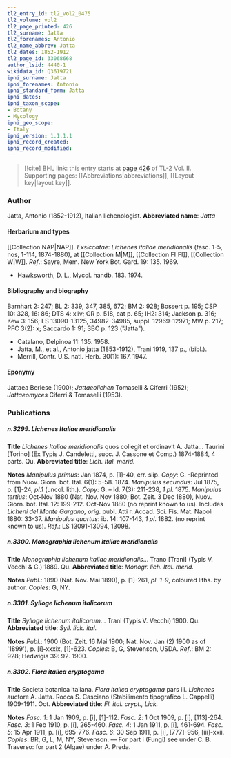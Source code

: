 ```yaml
---
tl2_entry_id: tl2_vol2_0475
tl2_volume: vol2
tl2_page_printed: 426
tl2_surname: Jatta
tl2_forenames: Antonio
tl2_name_abbrev: Jatta
tl2_dates: 1852-1912
tl2_page_id: 33068668
author_lsid: 4440-1
wikidata_id: Q3619721
ipni_surname: Jatta
ipni_forenames: Antonio
ipni_standard_form: Jatta
ipni_dates: 
ipni_taxon_scope: 
- Botany
- Mycology
ipni_geo_scope: 
- Italy
ipni_version: 1.1.1.1
ipni_record_created: 
ipni_record_modified:
---
```



> [!cite] BHL link: this entry starts at [page 426](https://www.biodiversitylibrary.org/page/33068668) of TL-2 Vol. II.
> Supporting pages: [[Abbreviations|abbreviations]], [[Layout key|layout key]].

### Author

Jatta, Antonio (1852-1912), Italian lichenologist. 
**Abbreviated name**: *Jatta*

#### Herbarium and types

[[Collection NAP|NAP]].
*Exsiccatae*: *Lichenes italiae meridionalis* (fasc. 1-5, nos, 1-114, 1874-1880), at [[Collection M|M]], [[Collection FI|FI]], [[Collection W|W]].
*Ref*.: Sayre, Mem. New York Bot. Gard. 19: 135. 1969.
- Hawksworth, D. L., Mycol. handb. 183. 1974.

#### Bibliography and biography

Barnhart 2: 247; BL 2: 339, 347, 385, 672; BM 2: 928; Bossert p. 195; CSP 10: 328, 16: 86; DTS 4: xliv; GR p. 518, cat p. 65; IH2: 314; Jackson p. 316; Kew 3: 156; LS 13090-13125, 34982-34985, suppl. 12969-12971; MW p. 217; PFC 3(2): x; Saccardo 1: 91; SBC p. 123 ("Jatta").
- Catalano, Delpinoa 11: 135. 1958.
- Jatta, M., et al., Antonio jatta (1853-1912), Trani 1919, 137 p., (bibl.).
- Merrill, Contr. U.S. natl. Herb. 30(1): 167. 1947.

#### Eponymy

Jattaea Berlese (1900); *Jattaeolichen* Tomaselli & Ciferri (1952); *Jattaeomyces* Ciferri & Tomaselli (1953).

### Publications

##### n.3299. Lichenes Italiae meridionalis

**Title**
*Lichenes Italiae meridionalis* quos collegit et ordinavit A. Jatta... Taurini \[Torino\] (Ex Typis J. Candeletti, succ. J. Cassone et Comp.) 1874-1884, 4 parts. Qu.
**Abbreviated title**: *Lich. Ital. merid.*

**Notes**
*Manipulus primus*: Jan 1874, p. \[1\]-40, err. slip. *Copy*: G. -Reprinted from Nuov. Giorn. bot. Ital. 6(1): 5-58. 1874.
*Manipulus secundus*: Jul 1875, p. \[1\]-24, *pl.1* (uncol. lith.). *Copy*: G. – Id. 7(3): 211-238, *1 pl*. 1875.
*Manipulus tertius*: Oct-Nov 1880 (Nat. Nov. Nov 1880; Bot. Zeit. 3 Dec 1880), Nuov. Giorn. bot. Ital. 12: 199-212. Oct-Nov 1880 (no reprint known to us). Includes *Licheni del Monte* *Gargano, orig*. publ. Atti r. Accad. Sci. Fis. Mat. Napoli 1880: 33-37.
*Manipulus quartus*: ib. 14: 107-143, *1 pl*. 1882. (no reprint known to us).
*Ref*.: LS 13091-13094, 13098.

##### n.3300. Monographia lichenum italiae meridionalis

**Title**
*Monographia lichenum italiae meridionalis*... Trano \[Trani\] (Typis V. Vecchi & C.) 1889. Qu.
**Abbreviated title**: *Monogr. lich. Ital. merid.*

**Notes**
*Publ*.: 1890 (Nat. Nov. Mai 1890), p. \[1\]-261, *pl. 1-9*, coloured liths. by author. *Copies*: G, NY.

##### n.3301. Sylloge lichenum italicorum

**Title**
*Sylloge lichenum italicorum*... Trani (Typis V. Vecchi) 1900. Qu.
**Abbreviated title**: *Syll. lick. ital.*

**Notes**
*Publ*.: 1900 (Bot. Zeit. 16 Mai 1900; Nat. Nov. Jan (2) 1900 as of '1899'), p. \[i\]-xxxix, \[1\]-623. *Copies*: B, G, Stevenson, USDA.
*Ref*.: BM 2: 928; Hedwigia 39: 92. 1900.

##### n.3302. Flora italica cryptogama

**Title**
Societa botanica italiana. *Flora italica cryptogama* pars iii. *Lichenes* auctore A. Jatta. Rocca S. Casciano (Stabilimento tipografico L. Cappelli) 1909-1911. Oct.
**Abbreviated title**: *Fl. ital. crypt., Lick.*

**Notes**
*Fasc. 1*: 1 Jan 1909, p. \[i\], \[1\]-112.
*Fasc. 2*: 1 Oct 1909, p. \[i\], \[113\]-264.
*Fasc. 3*: 1 Feb 1910, p. \[i\], 265-460.
*Fasc. 4*: 1 Jan 1911, p. \[i\], 461-694.
*Fasc. 5*: 15 Apr 1911, p. \[i\], 695-776.
*Fasc. 6*: 30 Sep 1911, p. \[i\], \[777\]-956, \[iii\]-xxii.
*Copies*: BR, G, L, M, NY, Stevenson. — For part i (Fungi) see under C. B. Traverso: for part 2 (Algae) under A. Preda.

